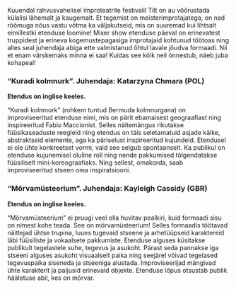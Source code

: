 Kuuendal rahvusvahelisel improteatrite festivalil Tilt on au võõrustada külalisi lähemalt ja kaugemalt.
Et tegemist on meisterimprotajatega, on nad rõõmuga nõus vastu võtma ka väljakutseid, mis on suuremad
kui lihtsalt eimillestki etenduse loomine! Mixer show etenduse päeval on erinevatest truppidest ja erineva
kogemustepagasiga improtajaid kohtunud töötoas ning alles seal juhendaja abiga ette valmistanud õhtul lavale jõudva
formaadi. Nii et enam värskemaks minna ei saa! Kuidas see kõik neil õnnestub, näeb juba kohapeal!

### “Kuradi kolmnurk”. Juhendaja: Katarzyna Chmara (POL)

**Etendus on inglise keeles.**

“Kuradi kolmnurk” (rohkem tuntud Bermuda kolmnurgana) on improviseeritud etenduse nimi, mis on pärit ebamaisest geograafiast ning inspireeritud Fabio Maccionist. Selles näitemängus rikutakse füüsikaseaduste reegleid ning etendus on täis seletamatuid asjade käike, abstraktseid elemente, aga ka päriselust inspireeritud kujundeid. Etendusel ei ole ühte konkreetset vormi, vaid see selgub spontaanselt. Ka publikul on etenduse kujunemisel oluline roll ning nende pakkumised tõlgendatakse füüsiliselt mini-koreograafiaks. Ning sellest, omakorda, saab improviseeritud stseen oma inspiratsiooni.

### “Mõrvamüsteerium”. Juhendaja: Kayleigh Cassidy (GBR)

**Etendus on inglise keeles.**

“Mõrvamüsteerium” ei pruugi veel olla huvitav pealkiri, kuid formaadi sisu on nimest kohe teada. See on mõrvamüsteerium! Selles formaadis töötavad näitlejad ühtse trupina, luues tugevaid stseene ja arhetüüpseid karaktereid läbi füüsiliste ja vokaalsete pakkumiste. 
Etenduse alguses küsitakse publikult tegelastele suhe, tegevus ja asukoht. Pärast seda pannakse iga stseeni alguses asukoht visuaalselt paika ning seejärel võivad tegelased tegevuspaika siseneda ja stseeniga alustada. Improviseerijad mängivad ühte karakterit ja paljusid erinevaid objekte. Etenduse lõpus otsustab publik hääletuse abil, kes on mõrvar.  
